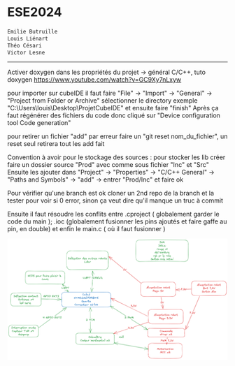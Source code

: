 # ESE2024
    Emilie Butruille
    Louis Liénart
    Théo Césari
    Victor Lesne
------
Activer doxygen dans les propriétés du projet -> général C/C++, tuto doxygen https://www.youtube.com/watch?v=GC9Xy7nLxyw

pour importer sur cubeIDE il faut faire "File" -> "Import" -> "General" -> "Project from Folder or Archive" sélectionner le directory exemple "C:\Users\louis\Desktop\ProjetCubeIDE" et ensuite faire "finish"
Après ça faut régénérer des fichiers du code donc cliqué sur "Device configuration tool Code generation"

pour retirer un fichier "add" par erreur faire un "git reset nom_du_fichier", un reset seul retirera tout les add fait

Convention à avoir pour le stockage des sources :
pour stocker les lib créer faire un dossier source "Prod" avec comme sous fichier "Inc" et "Src"
Ensuite les ajouter dans "Project" -> "Properties" -> "C/C++ General" -> "Paths and Symbols" -> "add" -> entrer "Prod/Inc" et faire ok

Pour vérifier qu'une branch est ok cloner un 2nd repo de la branch et la tester pour voir si 0 error, sinon ça veut dire qu'il manque un truc à commit

Ensuite il faut résoudre les conflits entre .cproject ( globalement garder le code du main ); .ioc (globalement fusionner les pins ajoutés et faire gaffe au pin, en double) et enfin le main.c ( où il faut fusionner )

![Schema fonctionnel du robot chat](images/SchemaFonctionnel.png)